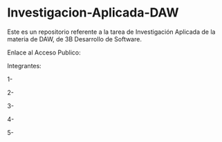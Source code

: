 # Investigacion-Aplicada-DAW
Este es un repositorio referente a la tarea de Investigación Aplicada de la materia de DAW, de 3B Desarrollo de Software.

Enlace al Acceso Publico: 

Integrantes:

1-

2-

3-

4-

5-
